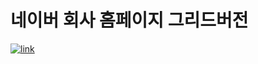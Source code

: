 # 네이버 회사 홈페이지 그리드버전
<a href="https://limeunseop.github.io/navercorp">![link](https://img.shields.io/badge/link-https%3A%2F%2Flimeunseop.github.io%2Fnavercorp-brightgreen)</a>
